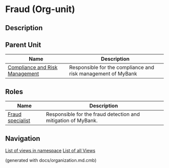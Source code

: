# Fraud (Org-unit)
## Description



## Parent Unit
| Name | Description |
|---|---|
| [Compliance and Risk Management](../../mybank/compliance/compliance-unit.md) | Responsible for the compliance and risk management of MyBank |

## Roles
| Name | Description |
|---|---|
| [Fraud specialist](../../mybank/compliance/fraud-specialist.md) | Responsible for the fraud detection and mitigation of MyBank. |


## Navigation
[List of views in namespace](./views-in-namespace.md)
[List of all Views](../../views.md)

(generated with docs/organization.md.cmb)
